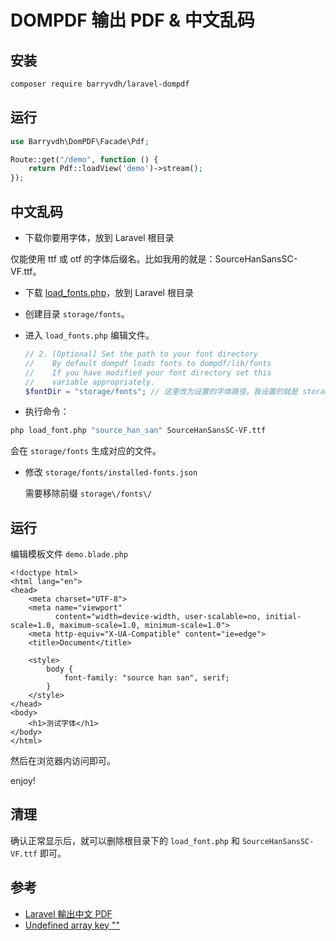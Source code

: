 # DOMPDF 输出 PDF & 中文乱码

## 安装

```bash
composer require barryvdh/laravel-dompdf
```

## 运行

```php
use Barryvdh\DomPDF\Facade\Pdf;

Route::get("/demo", function () {
    return Pdf::loadView('demo')->stream();
});
```

## 中文乱码

- 下载你要用字体，放到 Laravel 根目录

仅能使用 ttf 或 otf 的字体后缀名。比如我用的就是：SourceHanSansSC-VF.ttf。

- 下载 [load_fonts.php](https://github.com/Link1515/dompdf-load-multiple-fonts/blob/master/load_fonts.php)，放到 Laravel 根目录
- 创建目录 `storage/fonts`。
- 进入 `load_fonts.php` 编辑文件。

    ```php
    // 2. [Optional] Set the path to your font directory
    //    By default dompdf loads fonts to dompdf/lib/fonts
    //    If you have modified your font directory set this
    //    variable appropriately.
    $fontDir = "storage/fonts"; // 这里改为设置的字体路径，我设置的就是 storage/fonts

    ```
- 执行命令：

```bash
php load_font.php "source_han_san" SourceHanSansSC-VF.ttf
```

会在 `storage/fonts` 生成对应的文件。

- 修改 `storage/fonts/installed-fonts.json`

    需要移除前缀 `storage\/fonts\/`

## 运行

编辑模板文件 `demo.blade.php`

```blade
<!doctype html>
<html lang="en">
<head>
    <meta charset="UTF-8">
    <meta name="viewport"
          content="width=device-width, user-scalable=no, initial-scale=1.0, maximum-scale=1.0, minimum-scale=1.0">
    <meta http-equiv="X-UA-Compatible" content="ie=edge">
    <title>Document</title>

    <style>
        body {
            font-family: "source han san", serif;
        }
    </style>
</head>
<body>
    <h1>测试字体</h1>
</body>
</html>
```

然后在浏览器内访问即可。

enjoy!

## 清理

确认正常显示后，就可以删除根目录下的 `load_font.php` 和 `SourceHanSansSC-VF.ttf` 即可。

## 参考

- [Laravel 輸出中文 PDF](https://lynkishere.com/Backend/make-pdf-by-laravel/)
- [Undefined array key ""](https://github.com/barryvdh/laravel-dompdf/issues/1031)
